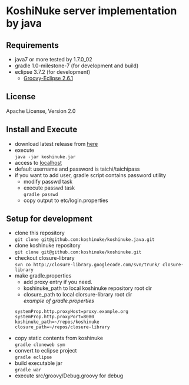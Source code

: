 # KoshiNuke server implementation by java

## Requirements
* java7 or more tested by 1.7.0_02
* gradle 1.0-milestone-7 (for development and build)
* eclipse 3.7.2 (for development)
    * [Groovy-Eclipse 2.6.1](http://groovy.codehaus.org/Eclipse+Plugin)

## License
Apache License, Version 2.0

## Install and Execute
* download latest release from [here](https://github.com/koshinuke/koshinuke.java/downloads)
* execute  
  `java -jar koshinuke.jar`
* access to [localhost](http://localhost)
* default username and password is taichi/taichipass
* if you want to add user, gradle script contains password utility  
    * modify passwd task  
    * execute passwd task  
       `gradle passwd`  
    * copy output to etc/login.properties

## Setup for development
* clone this repository  
  `git clone git@github.com:koshinuke/koshinuke.java.git`  
* clone koshinuke repository  
  `git clone git@github.com:koshinuke/koshinuke.git`  
* checkout closure-library  
  `svn co http://closure-library.googlecode.com/svn/trunk/ closure-library`  
* make gradle.properties
    * add proxy entry if you need.
    * koshinuke\_path to local koshinuke repository root dir
    * closure\_path to local clorsure-library root dir  
    _example of gradle.properties_  
    ```
    systemProp.http.proxyHost=proxy.example.org  
    systemProp.http.proxyPort=8080  
    koshinuke_path=~/repos/koshinuke  
    closure_path=~/repos/closure-library
    ```
* copy static contents from koshinuke  
  `gradle cloneweb sym`  
* convert to eclipse project  
  `gradle eclipse`  
* build executable jar  
  `gradle war`  
* execute src/groovy/Debug.groovy for debug
